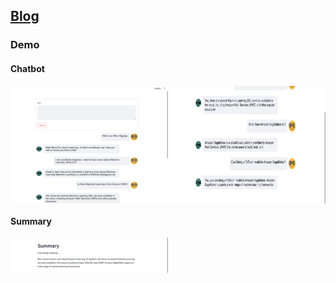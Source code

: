 ## [Blog](https://medium.com/towards-data-science/building-a-multi-purpose-genai-powered-chatbot-db20f1f81d90)

### Demo

#### Chatbot
<div style="display: flex;">
    <img src="chat-one.png" alt="chat-one" style="width: 50%; height: auto;">
    <img src="chat-two.png" alt="chat-two" style="width: 50%; height: auto;">
</div>

#### Summary
<img src="summary.png" alt="chat-two" style="width: 50%; height: auto;">
